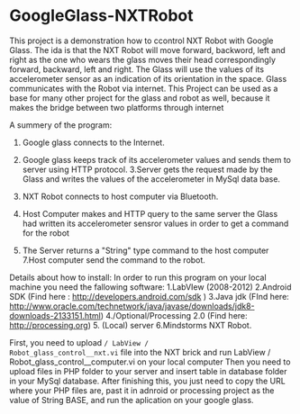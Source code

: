 GoogleGlass-NXTRobot
====================

This project is a demonstration how to ccontrol NXT Robot with Google Glass.
The ida is that the NXT Robot will move forward, backword, left and right as the one who wears the glass moves
their head correspondingly forward, backward, left and right.
The Glass will use the values of its accelerometer sensor as an indication of its orientation in the space.
Glass communicates with the Robot via internet. 
This Project can be used as a base for many other project for the glass and robot as well, because it makes the bridge between two platforms through internet


A summery of the program:
1. Google glass connects to the Internet.
2. Google glass keeps track of its accelerometer values and sends them to server using HTTP protocol. 
3.Server gets the request made by the Glass and writes the values of the accelerometer in MySql data base.

4. NXT Robot connects to host computer via Bluetooth.
5. Host Computer makes and HTTP query to the same server the Glass had written its accelerometer sensror values in order to get a command for the robot
6. The Server returns a "String" type command to the host computer
7.Host computer send the command to the robot.


Details about how to install:
  In order to run this program on your local machine you need the fallowing software:
      1.LabVIew (2008-2012)
      2.Android SDK (Find here : http://developers.android.com/sdk )
      3.Java jdk (FInd here: http://www.oracle.com/technetwork/java/javase/downloads/jdk8-downloads-2133151.html)
      4./Optional/Processing 2.0 (Find here: http://processing.org)
      5. (Local) server
      6.Mindstorms NXT Robot.
      
  First, you need to upload <code>/ LabView / Robot_glass_control__nxt.vi</code> file into the NXT brick and run  LabView / Robot_glass_control__computer.vi on your local computer
  Then you need to upload files in PHP folder to your server and insert table in database folder in your MySql database.
  After finishing this, you just need to copy the URL where your PHP files are, past it in adnroid or processing project as the value of String BASE, and run the aplication on your google glass.
  
 

